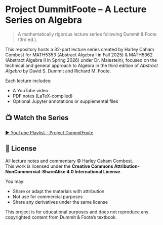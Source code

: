 
# Project DummitFoote – A Lecture Series on Algebra

> A  mathematically rigorous lecture series following Dummit & Foote (3rd ed.).

This repository hosts a 32-part lecture series created by Harley Caham Combest for MATH5353 (Abstract Algebra I in Fall 2025) & MATH5362 (Abstract Algebra II in Spring 2026) under Dr. Malestein), focused on the technical and general approach to Algebra in the third edition of *Abstract Algebra* by David S. Dummit and Richard M. Foote.

Each lecture includes:
- A YouTube video
- PDF notes (LaTeX-compiled)
- Optional Jupyter annotations or supplemental files

## 📺 Watch the Series

[▶️ YouTube Playlist – Project DummitFoote](N/A)

## 📜 License

All lecture notes and commentary © Harley Caham Combest.  
This work is licensed under the **Creative Commons Attribution-NonCommercial-ShareAlike 4.0 International License**.

You may:
- Share or adapt the materials with attribution
- Not use for commercial purposes
- Share any derivatives under the same license

This project is for educational purposes and does not reproduce any copyrighted content from Dummit & Foote’s textbook.
